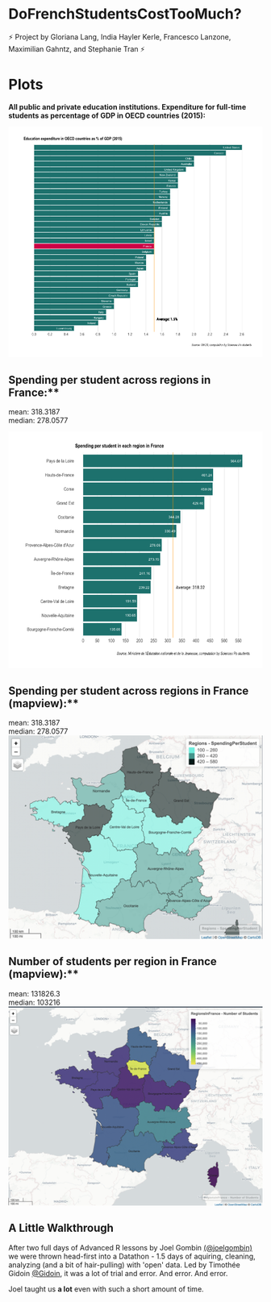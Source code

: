 # DoFrenchStudentsCostTooMuch?

⚡️ Project by Gloriana Lang, India Hayler Kerle, Francesco Lanzone, Maximilian Gahntz, and Stephanie Tran ⚡️

# Plots
**All public and private education institutions. Expenditure for full-time students as percentage of GDP in OECD countries (2015):**<br/>

![Plot](https://github.com/transteph/DoFrenchStudentsCostTooMuch/blob/master/oecdEdu.png?raw=true "Education expenditure in OECD countries as % of GDP (2015)")

## Spending per student across regions in France:**<br/>
mean:   318.3187<br/>
median: 278.0577<br/>

![Plot](https://github.com/transteph/DoFrenchStudentsCostTooMuch/blob/master/frRegionsSpendingPerStudent.png?raw=true "Spending per student in each region in France")

## Spending per student across regions in France (mapview):**<br/>
mean:   318.3187<br/>
median: 278.0577<br/>
![Plot](https://github.com/transteph/DoFrenchStudentsCostTooMuch/blob/master/mapSpend.png?raw=true "Spending per student in each region in France (mapview)")

## Number of students per region in France (mapview):**<br/>
mean:   131826.3<br/>
median: 103216<br/>
![Plot](https://github.com/transteph/DoFrenchStudentsCostTooMuch/blob/master/mapStudents.png?raw=true "Number of students per region in France")

## A Little Walkthrough
After two full days of Advanced R lessons by Joel Gombin [(@joelgombin)](https://github.com/joelgombin) we were thrown head-first into a Datathon -  1.5 days of aquiring, cleaning, analyzing (and a bit of hair-pulling) with 'open' data. Led by Timothée Gidoin [@Gidoin](https://github.com/Gidoin), it was a lot of trial and error. And error. And error. 

Joel taught us **a lot** even with such a short amount of time. 

